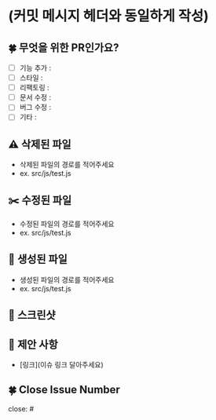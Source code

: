 # (커밋 메시지 헤더와 동일하게 작성)

## 🍀 무엇을 위한 PR인가요?
- [ ] 기능 추가 : 
- [ ] 스타일 : 
- [ ] 리팩토링 :
- [ ] 문서 수정 :
- [ ] 버그 수정 :
- [ ] 기타 : 

## ⚠️ 삭제된 파일 

- 삭제된 파일의 경로를 적어주세요
- ex. src/js/test.js

## ✂️ 수정된 파일

- 수정된 파일의 경로를 적어주세요
- ex. src/js/test.js

## 📝 생성된 파일

- 생성된 파일의 경로를 적어주세요
- ex. src/js/test.js

## 📢 스크린샷

## 📌 제안 사항

- [링크](이슈 링크 달아주세요)

## 🍀 Close Issue Number
close: #
